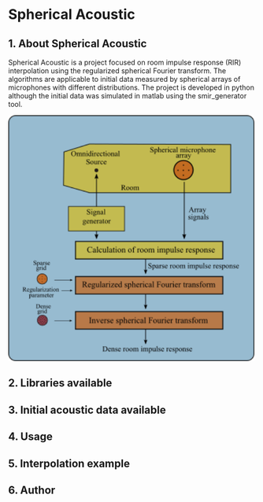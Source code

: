 # Spherical Acoustic

## 1. About Spherical Acoustic
Spherical Acoustic is a project focused on room impulse response (RIR) interpolation using the regularized spherical Fourier transform. The algorithms are applicable to initial data measured by spherical arrays of microphones with different distributions. The project is developed in python although the initial data was simulated in matlab using the smir_generator tool.

<img src="./figures/generalDiagram.png" width="500">


## 2. Libraries available

## 3. Initial acoustic data available

## 4. Usage

## 5. Interpolation example

## 6. Author
